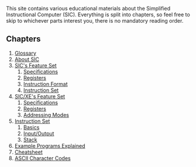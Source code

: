 This site contains various educational materials about the Simplified
Instructional Computer (SIC).
Everything is split into chapters, so feel free to skip to whichever parts
interest you, there is no mandatory reading order.

## Chapters

1. [Glossary](chapters/glossary.md)
1. [About SIC](chapters/about.md)
1. [SIC's Feature Set](chapters/sic.md)
    1. [Specifications](chapters/sic.md#specifications)
    1. [Registers](chapters/sic.md#registers)
    1. [Instruction Format](chapters/sic.md#instruction-format)
    1. [Instruction Set](chapters/sic.md#instruction-set)
1. [SIC/XE's Feature Set](chapters/sicxe.md)
    1. [Specifications](chapters/sicxe.md#specifications)
    1. [Registers](chapters/sicxe.md#registers)
    1. [Addressing Modes](chapters/sicxe.md#addressing-modes)
1. [Instruction Set](chapters/opcodes.md)
    1. [Basics](chapters/opcodes.md#basics)
    1. [Input/Output](chapters/opcodes.md#input-output)
    1. [Stack](chapters/opcodes.md#stack)
1. [Example Programs Explained](chapters/examples.md)
1. [Cheatsheet](chapters/cheatsheet.md)
1. [ASCII Character Codes](chapters/ascii.md)
